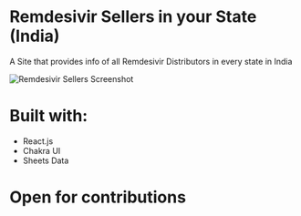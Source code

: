 # Remdesivir Sellers in your State (India)

A Site that provides info of all Remdesivir Distributors in every state in India

![Remdesivir Sellers Screenshot]('https://github.com/shashankbhat2/Remdesivir-Sellers/blob/master/Siteshot.png?raw=true')


# Built with:

- React.js 
- Chakra UI
- Sheets Data

# Open for contributions
